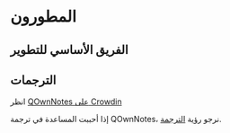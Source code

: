 # المطورون

## الفريق الأساسي للتطوير

<ProfileCard name="Patrizio Bekerle" img="https://www.gravatar.com/avatar/de150011c0b0eb1047c64e0387a252b9?s=164" backgroundImg="/screenshots/screenshot-darkmode.png" functions="Author" github="pbek" keybase="pbek" />

<ProfileCard name="Waqar Ahmed" img="https://www.gravatar.com/avatar/906b60ea647baf206f452687d1de8ba0?s=164" backgroundImg="/screenshots/screenshot-darkmode.png" functions="Highlighting, Spellchecker, Speed improvements, …" github="Waqar144" />

## الترجمات

انظر [QOwnNotes على Crowdin](https://crowdin.com/project/qownnotes/activity_stream)

إذا أحببت المساعدة في ترجمة QOwnNotes، نرجو رؤية [الترجمة](translation.md).
